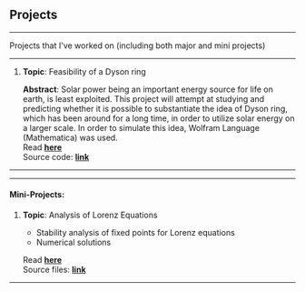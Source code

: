 ## Projects

***

Projects that I've worked on (including both major and mini projects)

***

1. **Topic**: Feasibility of a Dyson ring

    **Abstract**: Solar power being an important energy source for life on earth, is least exploited. This project will attempt at studying and predicting whether it is possible to substantiate the idea of Dyson ring, which has been around for a long time, in order to utilize solar energy on a larger scale. In order to simulate this
    idea, Wolfram Language (Mathematica) was used.\
    Read **[here](https://github.com/mshreyes/mshreyes.github.io/blob/master/Project/Dyson%20ring.pdf)** \
    Source code: **[link](https://github.com/mshreyes/mshreyes.github.io/blob/master/Project/Dyson_ring.nb)**

***

***

#### Mini-Projects:
1. **Topic**: Analysis of Lorenz Equations

    - Stability analysis of fixed points for Lorenz equations
    - Numerical solutions 

    Read **[here](https://github.com/mshreyes/Computational-Physics/blob/master/LSA/Lorenz_analysis.pdf)**\
    Source files: **[link](https://github.com/mshreyes/Computational-Physics/tree/master/LSA)**

***